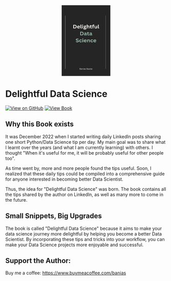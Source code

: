 <div align="center">

<a href="https://github.com/baniasbaabe/delightful-data-science">

<img src="book/images/dds_logo.png" alt="Delightful Data Science Logo" width="152" height="221" align="center">

</a>

</div>

# Delightful Data Science

[![View on GitHub](https://img.shields.io/badge/GitHub-View_on_GitHub-blue?logo=GitHub)](https://github.com/baniasbaabe/delightful-data-science) [![View Book](https://img.shields.io/badge/Book-View%20Book-red?style=plastic&logo=book)](https://baniasbaabe.github.io/delightful-data-science/README.html)

## Why this Book exists

It was December 2022 when I started writing daily LinkedIn posts sharing one short Python/Data Science tip per day. My main goal was to share what I learnt over the years (and what I am currently learning) with others. I thought "When it's useful for me, it will be probably useful for other people too".

As time went by, more and more people found the tips useful. Soon, I realized that these daily tips could be compiled into a comprehensive guide for anyone interested in becoming better Data Scientist.

Thus, the idea for "Delightful Data Science" was born. The book contains all the tips shared by the author on LinkedIn, as well as many more to come in the future.

## Small Snippets, Big Upgrades

The book is called "Delightful Data Science" because it aims to make your data science journey more delightful by helping you become a better Data Scientist. By incorporating these tips and tricks into your workflow, you can make your Data Science projects more enjoyable and successful.

## Support the Author:

Buy me a coffee: https://www.buymeacoffee.com/banias
